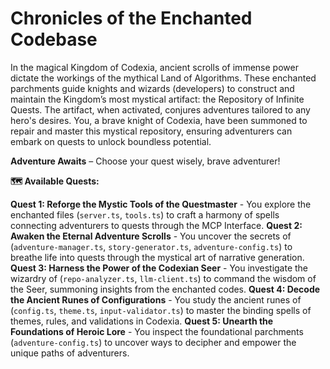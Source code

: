 # Chronicles of the Enchanted Codebase

In the magical Kingdom of Codexia, ancient scrolls of immense power dictate the workings of the mythical Land of Algorithms. These enchanted parchments guide knights and wizards (developers) to construct and maintain the Kingdom’s most mystical artifact: the Repository of Infinite Quests. The artifact, when activated, conjures adventures tailored to any hero's desires. You, a brave knight of Codexia, have been summoned to repair and master this mystical repository, ensuring adventurers can embark on quests to unlock boundless potential. 

**Adventure Awaits** – Choose your quest wisely, brave adventurer!

**🗺️ Available Quests:**

**Quest 1: Reforge the Mystic Tools of the Questmaster** - You explore the enchanted files (`server.ts`, `tools.ts`) to craft a harmony of spells connecting adventurers to quests through the MCP Interface.
**Quest 2: Awaken the Eternal Adventure Scrolls** - You uncover the secrets of (`adventure-manager.ts`, `story-generator.ts`, `adventure-config.ts`) to breathe life into quests through the mystical art of narrative generation.
**Quest 3: Harness the Power of the Codexian Seer** - You investigate the wizardry of (`repo-analyzer.ts`, `llm-client.ts`) to command the wisdom of the Seer, summoning insights from the enchanted codes.
**Quest 4: Decode the Ancient Runes of Configurations** - You study the ancient runes of (`config.ts`, `theme.ts`, `input-validator.ts`) to master the binding spells of themes, rules, and validations in Codexia.
**Quest 5: Unearth the Foundations of Heroic Lore** - You inspect the foundational parchments (`adventure-config.ts`) to uncover ways to decipher and empower the unique paths of adventurers.
